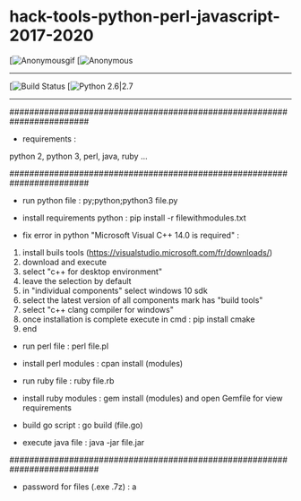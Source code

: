 # hack-tools-python-perl-javascript-2017-2020

[![Anonymousgif](https://i.giphy.com/media/2Y0ecuTsnAvZK/200.gif)
[![Anonymous](https://img.hebus.com/hebus_2013/02/13/preview/1360720696_97766.jpg) 

------------------------------------------------------------------------------------------------------------------------

 [![Build Status](https://img.shields.io/badge/build-passing%20%2F%20moderate-yellow.svg)
 [![Python 2.6|2.7](https://img.shields.io/badge/python-2.7%20%7C%203.7-success.svg)
 
 ------------------------------------------------------------------------------------------------------------------------
 
########################################################################

- requirements :

python 2, python 3, perl, java, ruby ...

########################################################################

- run python file : py;python;python3 file.py

- install requirements python : pip install -r filewithmodules.txt

- fix error in python "Microsoft Visual C++ 14.0 is required" : 

1. install buils tools (https://visualstudio.microsoft.com/fr/downloads/) 
2. download and execute
3. select "c++ for desktop environment"
4. leave the selection by default
5. in "individual components" select windows 10 sdk
6. select the latest version of all components mark has "build tools"
7. select "c++ clang compiler for windows"
8. once installation is complete execute in cmd : pip install cmake
9. end

- run perl file : perl file.pl

- install perl modules : cpan install (modules)

- run ruby file : ruby file.rb

- install ruby modules : gem install (modules) and open Gemfile for view requirements

- build go script : go build (file.go)

- execute java file : java -jar file.jar

##########################################################################

- password for files (.exe .7z) : a
